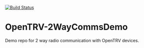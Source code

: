[![Build Status](https://travis-ci.org/opentrv/OpenTRV-2WayCommsDemo.svg?branch=master)](https://travis-ci.org/opentrv/OpenTRV-2WayCommsDemo)

# OpenTRV-2WayCommsDemo

Demo repo for 2 way radio communication with OpenTRV devices.
